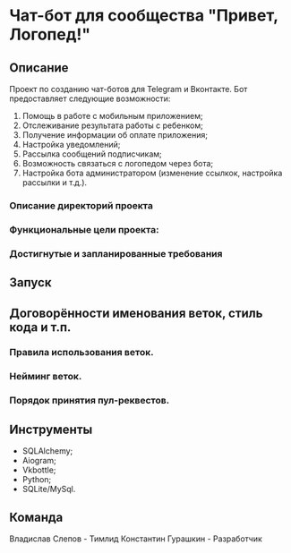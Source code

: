 # Чат-бот для сообщества "Привет, Логопед!"

## Описание
Проект по созданию чат-ботов для Telegram и Вконтакте. Бот предоставляет следующие возможности:
1. Помощь в работе с мобильным приложением;
2. Отслеживание результата работы с ребенком;
3. Получение информации об оплате приложения;
4. Настройка уведомлений;
5. Рассылка сообщений подписчикам;
6. Возможность связаться с логопедом через бота;
7. Настройка бота администратором (изменение ссылкок, настройка рассылки и т.д.).

### Описание директорий проекта
### Функциональные цели проекта: 
### Достигнутые и запланированные требования


## Запуск


## Договорённости именования веток, стиль кода и т.п.

### Правила использования веток.
### Нейминг веток.
### Порядок принятия пул-реквестов.

## Инструменты
- SQLAlchemy;
- Aiogram;
- Vkbottle;
- Python;
- SQLite/MySql.

## Команда
Владислав Слепов - Тимлид
Константин Гурашкин - Разработчик


